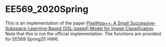 # EE569_2020Spring
This is an implementation of the paper [PixelHop++: A Small Successive-Subspace-Learning-Based (SSL-based) Model for Image Classification](https://arxiv.org/abs/2002.03141). Note that this is not the official implementation. The functions are provided for EE569 Spring20 HW6.
